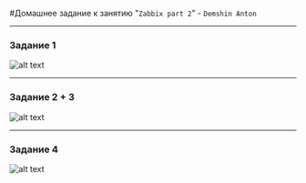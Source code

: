 #Домашнее задание к занятию "`Zabbix part 2`" - `Demshin Anton`


---

### Задание 1

![alt text](https://github.com/UserWhoUser/img/blob/master/task_1.png)

---

### Задание 2 + 3

![alt text](https://github.com/UserWhoUser/img/blob/master/task%202-3.png)

---

### Задание 4

![alt text](https://github.com/UserWhoUser/img/blob/master/task%204.png)
